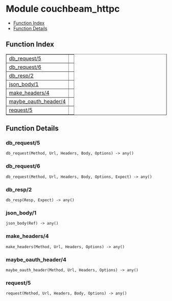 

# Module couchbeam_httpc #
* [Function Index](#index)
* [Function Details](#functions)


<a name="index"></a>

## Function Index ##


<table width="100%" border="1" cellspacing="0" cellpadding="2" summary="function index"><tr><td valign="top"><a href="#db_request-5">db_request/5</a></td><td></td></tr><tr><td valign="top"><a href="#db_request-6">db_request/6</a></td><td></td></tr><tr><td valign="top"><a href="#db_resp-2">db_resp/2</a></td><td></td></tr><tr><td valign="top"><a href="#json_body-1">json_body/1</a></td><td></td></tr><tr><td valign="top"><a href="#make_headers-4">make_headers/4</a></td><td></td></tr><tr><td valign="top"><a href="#maybe_oauth_header-4">maybe_oauth_header/4</a></td><td></td></tr><tr><td valign="top"><a href="#request-5">request/5</a></td><td></td></tr></table>


<a name="functions"></a>

## Function Details ##

<a name="db_request-5"></a>

### db_request/5 ###

`db_request(Method, Url, Headers, Body, Options) -> any()`


<a name="db_request-6"></a>

### db_request/6 ###

`db_request(Method, Url, Headers, Body, Options, Expect) -> any()`


<a name="db_resp-2"></a>

### db_resp/2 ###

`db_resp(Resp, Expect) -> any()`


<a name="json_body-1"></a>

### json_body/1 ###

`json_body(Ref) -> any()`


<a name="make_headers-4"></a>

### make_headers/4 ###

`make_headers(Method, Url, Headers, Options) -> any()`


<a name="maybe_oauth_header-4"></a>

### maybe_oauth_header/4 ###

`maybe_oauth_header(Method, Url, Headers, Options) -> any()`


<a name="request-5"></a>

### request/5 ###

`request(Method, Url, Headers, Body, Options) -> any()`


